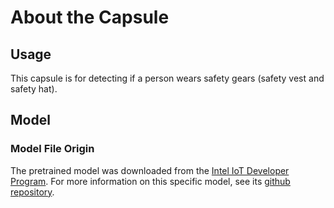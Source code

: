 # About the Capsule
## Usage
This capsule is for detecting if a person wears safety gears (safety vest and safety hat).

## Model
###  Model File Origin
The pretrained model was downloaded from the [Intel IoT Developer Program](https://software.intel.com/content/www/us/en/develop/topics/iot/reference-implementations/safety-gear-detector.html).
For more information on this specific model, see its
[github repository](https://github.com/intel-iot-devkit/safety-gear-detector-python).
